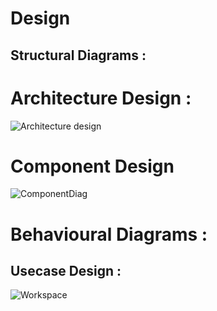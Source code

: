 # Design
## Structural Diagrams :
# Architecture Design :

![Architecture design](https://user-images.githubusercontent.com/74095725/153245212-9ab0ffa5-3fc5-4be7-bf70-0fa8d43eb935.png)

# Component Design

![ComponentDiag](https://user-images.githubusercontent.com/74095725/153245469-3c74671b-1af3-4acf-8b2b-8e515139d694.png)

# Behavioural Diagrams :
## Usecase Design :

![Workspace](https://user-images.githubusercontent.com/74095725/153245821-68a183a3-a3ea-4e55-b6b2-5604cff7b94e.png)
